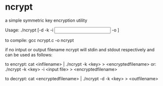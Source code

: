 # ncrypt
a simple symmetric key encryption utility

Usage: ./ncrypt [-d -k <key> -i <input file> -o <output file>]

to compile: gcc ncrypt.c -o ncrypt

if no intput or output filename ncrypt will stdin and stdout respectively and can be used as follows:
  
to encrypt: cat \<infilename\> | ./ncrypt -k \<key\> \> \<encryptedfilename\>
        or: ./ncrypt -k \<key\> -i \<input file\> \> \<encryptedfilename\>
  
to decrypt: cat \<encryptedfilename\> | ./ncrypt -d -k \<key\> > \<outfilename\>
